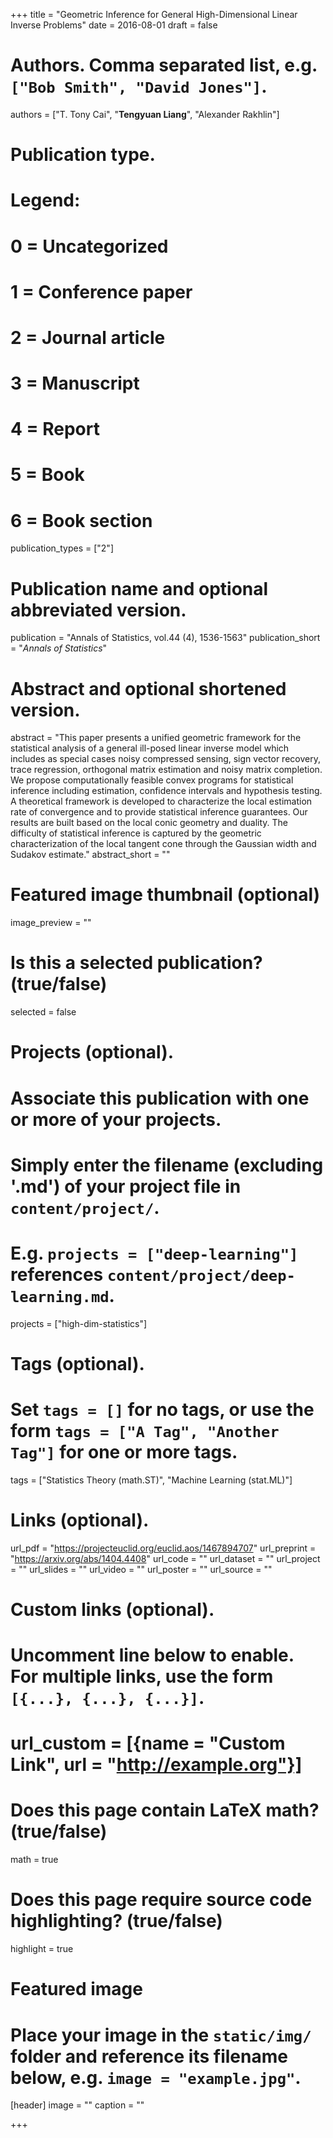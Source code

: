 +++
title = "Geometric Inference for General High-Dimensional Linear Inverse Problems"
date = 2016-08-01
draft = false

# Authors. Comma separated list, e.g. `["Bob Smith", "David Jones"]`.
authors = ["T. Tony Cai", "**Tengyuan Liang**", "Alexander Rakhlin"]

# Publication type.
# Legend:
# 0 = Uncategorized
# 1 = Conference paper
# 2 = Journal article
# 3 = Manuscript
# 4 = Report
# 5 = Book
# 6 = Book section
publication_types = ["2"]

# Publication name and optional abbreviated version.
publication = "Annals of Statistics, vol.44 (4), 1536-1563"
publication_short = "*Annals of Statistics*"

# Abstract and optional shortened version.
abstract = "This paper presents a unified geometric framework for the statistical analysis of a general ill-posed linear inverse model which includes as special cases noisy compressed sensing, sign vector recovery, trace regression, orthogonal matrix estimation and noisy matrix completion. We propose computationally feasible convex programs for statistical inference including estimation, confidence intervals and hypothesis testing. A theoretical framework is developed to characterize the local estimation rate of convergence and to provide statistical inference guarantees. Our results are built based on the local conic geometry and duality. The difficulty of statistical inference is captured by the geometric characterization of the local tangent cone through the Gaussian width and Sudakov estimate."
abstract_short = ""

# Featured image thumbnail (optional)
image_preview = ""

# Is this a selected publication? (true/false)
selected = false

# Projects (optional).
#   Associate this publication with one or more of your projects.
#   Simply enter the filename (excluding '.md') of your project file in `content/project/`.
#   E.g. `projects = ["deep-learning"]` references `content/project/deep-learning.md`.
projects = ["high-dim-statistics"]

# Tags (optional).
#   Set `tags = []` for no tags, or use the form `tags = ["A Tag", "Another Tag"]` for one or more tags.
tags = ["Statistics Theory (math.ST)", "Machine Learning (stat.ML)"]

# Links (optional).
url_pdf = "https://projecteuclid.org/euclid.aos/1467894707"
url_preprint = "https://arxiv.org/abs/1404.4408"
url_code = ""
url_dataset = ""
url_project = ""
url_slides = ""
url_video = ""
url_poster = ""
url_source = ""

# Custom links (optional).
#   Uncomment line below to enable. For multiple links, use the form `[{...}, {...}, {...}]`.
# url_custom = [{name = "Custom Link", url = "http://example.org"}]

# Does this page contain LaTeX math? (true/false)
math = true

# Does this page require source code highlighting? (true/false)
highlight = true

# Featured image
# Place your image in the `static/img/` folder and reference its filename below, e.g. `image = "example.jpg"`.
[header]
image = ""
caption = ""

+++
